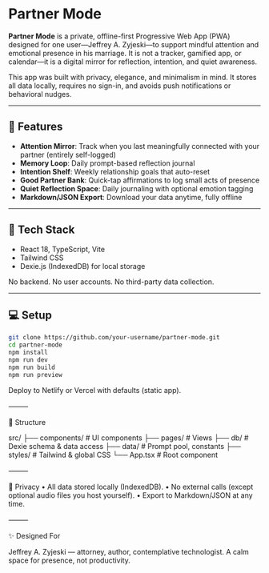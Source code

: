 # Partner Mode

**Partner Mode** is a private, offline-first Progressive Web App (PWA) designed for one user—Jeffrey A. Zyjeski—to support mindful attention and emotional presence in his marriage. It is not a tracker, gamified app, or calendar—it is a digital mirror for reflection, intention, and quiet awareness.

This app was built with privacy, elegance, and minimalism in mind. It stores all data locally, requires no sign-in, and avoids push notifications or behavioral nudges.

---

## 🔧 Features

- **Attention Mirror**: Track when you last meaningfully connected with your partner (entirely self-logged)
- **Memory Loop**: Daily prompt-based reflection journal
- **Intention Shelf**: Weekly relationship goals that auto-reset
- **Good Partner Bank**: Quick-tap affirmations to log small acts of presence
- **Quiet Reflection Space**: Daily journaling with optional emotion tagging
- **Markdown/JSON Export**: Download your data anytime, fully offline

---

## 🧱 Tech Stack

- React 18, TypeScript, Vite
- Tailwind CSS
- Dexie.js (IndexedDB) for local storage

No backend. No user accounts. No third-party data collection.

---

## 💻 Setup

```bash
git clone https://github.com/your-username/partner-mode.git
cd partner-mode
npm install
npm run dev
npm run build
npm run preview
```

Deploy to Netlify or Vercel with defaults (static app).

⸻

📁 Structure

src/
├── components/         # UI components
├── pages/              # Views
├── db/                 # Dexie schema & data access
├── data/               # Prompt pool, constants
├── styles/             # Tailwind & global CSS
└── App.tsx             # Root component


⸻

🔐 Privacy
	•	All data stored locally (IndexedDB).
	•	No external calls (except optional audio files you host yourself).
	•	Export to Markdown/JSON at any time.

⸻

✨ Designed For

Jeffrey A. Zyjeski — attorney, author, contemplative technologist.
A calm space for presence, not productivity.
